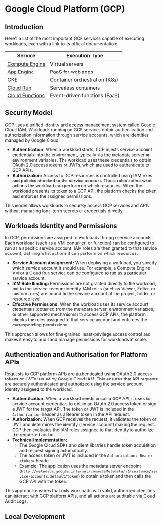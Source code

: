 # Google Cloud Platform (GCP)

## Introduction

Here’s a list of the most important GCP services capable of executing workloads, each with a link to its official documentation:

| Service                                                 | Execution Type                 |
| ------------------------------------------------------- | ------------------------------ |
| [Compute Engine](https://cloud.google.com/compute/)     | Virtual servers                |
| [App Engine](https://cloud.google.com/appengine/)       | PaaS for web apps              |
| [GKE](https://cloud.google.com/kubernetes-engine/)      | Container orchestration (K8s)  |
| [Cloud Run](https://cloud.google.com/run/)              | Serverless containers          |
| [Cloud Functions](https://cloud.google.com/functions/)  | Event-driven functions (FaaS)  |


## Security Model

GCP uses a unified identity and access management system called Google Cloud IAM. Workloads running on GCP services obtain authentication and authorization information through service accounts, which are identities managed by Google Cloud.

- **Authentication:** When a workload starts, GCP injects service account credentials into the environment, typically via the metadata server or environment variables. The workload uses these credentials to obtain OAuth 2.0 access tokens or JWTs, which are used to authenticate to GCP APIs.
- **Authorization:** Access to GCP resources is controlled using IAM roles and policies attached to the service account. These roles define what actions the workload can perform on which resources. When the workload presents its token to a GCP API, the platform checks the token and enforces the assigned permissions.

This model allows workloads to securely access GCP services and APIs without managing long-term secrets or credentials directly.

## Workloads Identity and Permissions

In GCP, permissions are assigned to workloads through service accounts. Each workload (such as a VM, container, or function) can be configured to run as a specific service account. IAM roles are then granted to that service account, defining what actions it can perform on which resources.

- **Service Account Assignment:** When deploying a workload, you specify which service account it should use. For example, a Compute Engine VM or a Cloud Run service can be configured to run as a particular service account.
- **IAM Role Binding:** Permissions are not granted directly to the workload, but to the service account identity. IAM roles (such as Viewer, Editor, or custom roles) are bound to the service account at the project, folder, or resource level.
- **Effective Permissions:** When the workload uses its service account credentials (obtained from the metadata server, environment variables, or other supported mechanisms) to access GCP APIs, the platform checks the roles assigned to that service account and enforces the corresponding permissions.

This approach allows for fine-grained, least-privilege access control and makes it easy to audit and manage permissions for workloads at scale.

## Authentication and Authorisation for Platform APIs

Requests to GCP platform APIs are authenticated using OAuth 2.0 access tokens or JWTs issued by Google Cloud IAM. This ensures that API requests are securely authenticated and authorized using the service account identity assigned to the workload.

- **Authentication:** When a workload needs to call a GCP API, it uses its service account credentials to obtain an OAuth 2.0 access token or sign a JWT for the target API. The token or JWT is included in the `Authorization` header as a Bearer token in the API request.
- **Authorization:** When GCP receives the request, it validates the token or JWT and determines the identity (service account) making the request. GCP then evaluates the IAM roles assigned to that identity to authorize the requested action.
- **Technical Implementation:**
    - The Google Cloud SDKs and client libraries handle token acquisition and request signing automatically.
    - The access token or JWT is included in the `Authorization: Bearer <token>` header.
    - Example: The application uses the metadata server endpoint (`http://metadata.google.internal/computeMetadata/v1/instance/service-accounts/default/token`) to obtain a token and then calls the GCP API with the token.

This approach ensures that only workloads with valid, authorized identities can interact with GCP platform APIs, and all actions are auditable via Cloud Audit Logs.

## Local Development